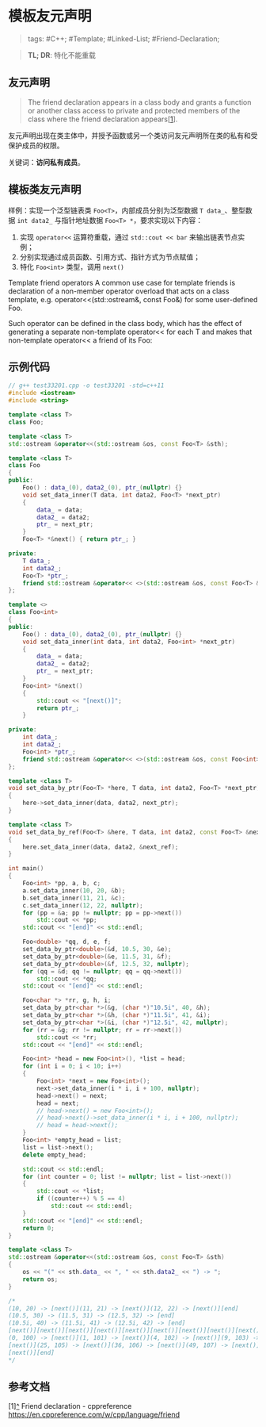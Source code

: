 # 模板友元声明

> tags: #C++; #Template; #Linked-List; #Friend-Declaration;

> **TL; DR**: 特化不能重载

## 友元声明

> The friend declaration appears in a class body and grants a function or another class access to private and protected members of the class where the friend declaration appears<a name="rref1"></a>\[[1](#ref1)\].

友元声明出现在类主体中，并授予函数或另一个类访问友元声明所在类的私有和受保护成员的权限。

关键词：**访问私有成员**。

## 模板类友元声明

样例：实现一个泛型链表类 `Foo<T>`，内部成员分别为泛型数据 `T data_`、整型数据 `int data2_` 与指针地址数据 `Foo<T> *`，要求实现以下内容：
1. 实现 `operator<<` 运算符重载，通过 `std::cout << bar` 来输出链表节点实例；
2. 分别实现通过成员函数、引用方式、指针方式为节点赋值；
3. 特化 `Foo<int>` 类型，调用 `next()`

Template friend operators
A common use case for template friends is declaration of a non-member operator overload that acts on a class template, e.g. operator<<(std::ostream&, const Foo<T>&) for some user-defined Foo<T>.

Such operator can be defined in the class body, which has the effect of generating a separate non-template operator<< for each T and makes that non-template operator<< a friend of its Foo<T>:


## 示例代码

```cpp
// g++ test33201.cpp -o test33201 -std=c++11
#include <iostream>
#include <string>

template <class T>
class Foo;

template <class T>
std::ostream &operator<<(std::ostream &os, const Foo<T> &sth);

template <class T>
class Foo
{
public:
    Foo() : data_(0), data2_(0), ptr_(nullptr) {}
    void set_data_inner(T data, int data2, Foo<T> *next_ptr)
    {
        data_ = data;
        data2_ = data2;
        ptr_ = next_ptr;
    }
    Foo<T> *&next() { return ptr_; }

private:
    T data_;
    int data2_;
    Foo<T> *ptr_;
    friend std::ostream &operator<< <>(std::ostream &os, const Foo<T> &sth);
};

template <>
class Foo<int>
{
public:
    Foo() : data_(0), data2_(0), ptr_(nullptr) {}
    void set_data_inner(int data, int data2, Foo<int> *next_ptr)
    {
        data_ = data;
        data2_ = data2;
        ptr_ = next_ptr;
    }
    Foo<int> *&next()
    {
        std::cout << "[next()]";
        return ptr_;
    }

private:
    int data_;
    int data2_;
    Foo<int> *ptr_;
    friend std::ostream &operator<< <>(std::ostream &os, const Foo<int> &sth);
};

template <class T>
void set_data_by_ptr(Foo<T> *here, T data, int data2, Foo<T> *next_ptr)
{
    here->set_data_inner(data, data2, next_ptr);
}

template <class T>
void set_data_by_ref(Foo<T> &here, T data, int data2, const Foo<T> &next_ref)
{
    here.set_data_inner(data, data2, &next_ref);
}

int main()
{
    Foo<int> *pp, a, b, c;
    a.set_data_inner(10, 20, &b);
    b.set_data_inner(11, 21, &c);
    c.set_data_inner(12, 22, nullptr);
    for (pp = &a; pp != nullptr; pp = pp->next())
        std::cout << *pp;
    std::cout << "[end]" << std::endl;

    Foo<double> *qq, d, e, f;
    set_data_by_ptr<double>(&d, 10.5, 30, &e);
    set_data_by_ptr<double>(&e, 11.5, 31, &f);
    set_data_by_ptr<double>(&f, 12.5, 32, nullptr);
    for (qq = &d; qq != nullptr; qq = qq->next())
        std::cout << *qq;
    std::cout << "[end]" << std::endl;

    Foo<char *> *rr, g, h, i;
    set_data_by_ptr<char *>(&g, (char *)"10.5i", 40, &h);
    set_data_by_ptr<char *>(&h, (char *)"11.5i", 41, &i);
    set_data_by_ptr<char *>(&i, (char *)"12.5i", 42, nullptr);
    for (rr = &g; rr != nullptr; rr = rr->next())
        std::cout << *rr;
    std::cout << "[end]" << std::endl;

    Foo<int> *head = new Foo<int>(), *list = head;
    for (int i = 0; i < 10; i++)
    {
        Foo<int> *next = new Foo<int>();
        next->set_data_inner(i * i, i + 100, nullptr);
        head->next() = next;
        head = next;
        // head->next() = new Foo<int>();
        // head->next()->set_data_inner(i * i, i + 100, nullptr);
        // head = head->next();
    }
    Foo<int> *empty_head = list;
    list = list->next();
    delete empty_head;

    std::cout << std::endl;
    for (int counter = 0; list != nullptr; list = list->next())
    {
        std::cout << *list;
        if ((counter++) % 5 == 4)
            std::cout << std::endl;
    }
    std::cout << "[end]" << std::endl;
    return 0;
}

template <class T>
std::ostream &operator<<(std::ostream &os, const Foo<T> &sth)
{
    os << "(" << sth.data_ << ", " << sth.data2_ << ") -> ";
    return os;
}

/*
(10, 20) -> [next()](11, 21) -> [next()](12, 22) -> [next()][end]
(10.5, 30) -> (11.5, 31) -> (12.5, 32) -> [end]
(10.5i, 40) -> (11.5i, 41) -> (12.5i, 42) -> [end]
[next()][next()][next()][next()][next()][next()][next()][next()][next()][next()][next()]
(0, 100) -> [next()](1, 101) -> [next()](4, 102) -> [next()](9, 103) -> [next()](16, 104) ->
[next()](25, 105) -> [next()](36, 106) -> [next()](49, 107) -> [next()](64, 108) -> [next()](81, 109) ->
[next()][end]
*/
```

## 参考文档

<a name="ref1">\[1\]</a>[^](#rref1) Friend declaration - cppreference <https://en.cppreference.com/w/cpp/language/friend>